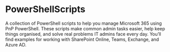 # PowerShellScripts

A collection of PowerShell scripts to help you manage Microsoft 365 using PnP PowerShell. These scripts make common admin tasks easier, help keep things organised, and solve real problems IT admins face every day. You’ll find examples for working with SharePoint Online, Teams, Exchange, and Azure AD.
